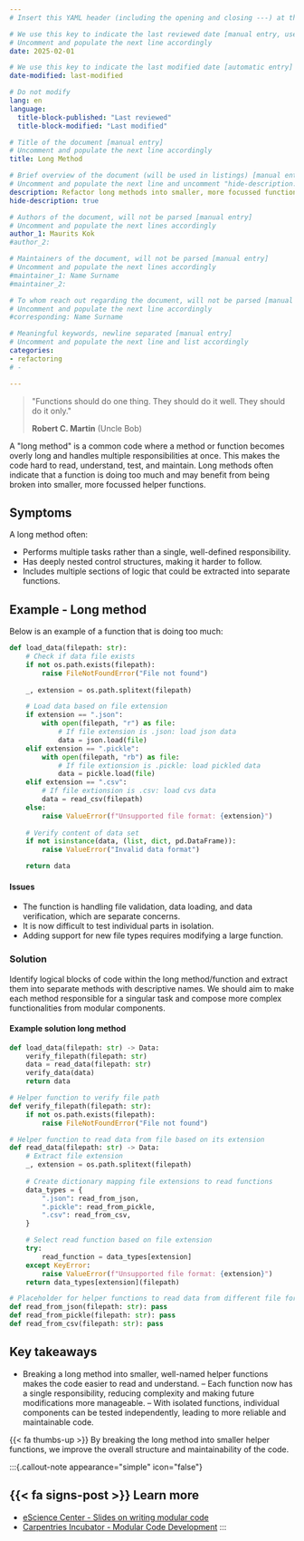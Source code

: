 ```yaml
---
# Insert this YAML header (including the opening and closing ---) at the beginning of the document and fill it out accordingly

# We use this key to indicate the last reviewed date [manual entry, use YYYY-MM-DD]
# Uncomment and populate the next line accordingly
date: 2025-02-01

# We use this key to indicate the last modified date [automatic entry]
date-modified: last-modified

# Do not modify
lang: en
language: 
  title-block-published: "Last reviewed"
  title-block-modified: "Last modified"

# Title of the document [manual entry]
# Uncomment and populate the next line accordingly
title: Long Method

# Brief overview of the document (will be used in listings) [manual entry]
# Uncomment and populate the next line and uncomment "hide-description: true".
description: Refactor long methods into smaller, more focussed functions
hide-description: true

# Authors of the document, will not be parsed [manual entry]
# Uncomment and populate the next lines accordingly
author_1: Maurits Kok
#author_2:

# Maintainers of the document, will not be parsed [manual entry]
# Uncomment and populate the next lines accordingly
#maintainer_1: Name Surname
#maintainer_2:

# To whom reach out regarding the document, will not be parsed [manual entry]
# Uncomment and populate the next line accordingly
#corresponding: Name Surname

# Meaningful keywords, newline separated [manual entry]
# Uncomment and populate the next line and list accordingly
categories: 
- refactoring 
# - 

---
```


> "Functions should do one thing. They should do it well. They should do it only."
> 
> **Robert C. Martin** (Uncle Bob)

A "long method" is a common code where a method or function becomes overly long and handles multiple responsibilities at once. This makes the code hard to read, understand, test, and maintain. Long methods often indicate that a function is doing too much and may benefit from being broken into smaller, more focussed helper functions.

## Symptoms
A long method often:

- Performs multiple tasks rather than a single, well-defined responsibility.
- Has deeply nested control structures, making it harder to follow.
- Includes multiple sections of logic that could be extracted into separate functions.

## Example - Long method
Below is an example of a function that is doing too much:

```python
def load_data(filepath: str):
    # Check if data file exists
    if not os.path.exists(filepath):
        raise FileNotFoundError("File not found")
    
    _, extension = os.path.splitext(filepath)

    # Load data based on file extension    
    if extension == ".json":
        with open(filepath, "r") as file:
            # If file extension is .json: load json data
            data = json.load(file)
    elif extension == ".pickle":
        with open(filepath, "rb") as file:
            # If file extionsion is .pickle: load pickled data
            data = pickle.load(file)
    elif extension == ".csv":
        # If file extionsion is .csv: load cvs data
        data = read_csv(filepath)
    else:
        raise ValueError(f"Unsupported file format: {extension}")
    
    # Verify content of data set
    if not isinstance(data, (list, dict, pd.DataFrame)):
        raise ValueError("Invalid data format")

    return data
```


#### Issues
- The function is handling file validation, data loading, and data verification, which are separate concerns.
- It is now difficult to test individual parts in isolation.
- Adding support for new file types requires modifying a large function.


### Solution
Identify logical blocks of code within the long method/function and extract them into separate methods with descriptive names. We should aim to make each method responsible for a singular task and compose more complex functionalities from modular components.

#### Example solution long method


```python
def load_data(filepath: str) -> Data:
    verify_filepath(filepath: str)  
    data = read_data(filepath: str)
    verify_data(data)
    return data

# Helper function to verify file path
def verify_filepath(filepath: str):
    if not os.path.exists(filepath):
        raise FileNotFoundError("File not found")

# Helper function to read data from file based on its extension
def read_data(filepath: str) -> Data:
    # Extract file extension
    _, extension = os.path.splitext(filepath)
    
    # Create dictionary mapping file extensions to read functions
    data_types = {
        ".json": read_from_json,
        ".pickle": read_from_pickle,
        ".csv": read_from_csv,
    }

    # Select read function based on file extension
    try:
        read_function = data_types[extension]
    except KeyError:
        raise ValueError(f"Unsupported file format: {extension}")
    return data_types[extension](filepath)

# Placeholder for helper functions to read data from different file formats
def read_from_json(filepath: str): pass
def read_from_pickle(filepath: str): pass
def read_from_csv(filepath: str): pass
```

## Key takeaways
- Breaking a long method into smaller, well-named helper functions makes the code easier to read and understand.
– Each function now has a single responsibility, reducing complexity and making future modifications more manageable.
– With isolated functions, individual components can be tested independently, leading to more reliable and maintainable code.

{{< fa thumbs-up >}} By breaking the long method into smaller helper functions, we improve the overall structure and maintainability of the code.

:::{.callout-note appearance="simple" icon="false"}
## {{< fa signs-post >}} Learn more
- [eScience Center - Slides on writing modular code](https://esciencecenter-digital-skills.github.io/digital-skills-slides/modules/good-practices-lesson/modular-code-slides)
- [Carpentries Incubator - Modular Code Development](https://carpentries-incubator.github.io/good-practices-lesson/2-modular-code.html)
:::